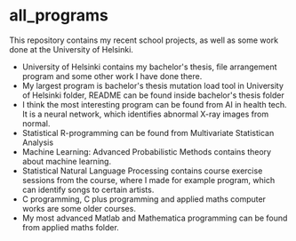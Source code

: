 # all_programs
This repository contains my recent school projects, as well as some work done at the University of Helsinki.

* University of Helsinki contains my bachelor's thesis, file arrangement program and some other work I have done there.
* My largest program is bachelor's thesis mutation load tool in University of Helsinki folder, README can be found inside bachelor's thesis folder
* I think the most interesting program can be found from AI in health tech. It is a neural network, which identifies abnormal X-ray images from normal.
* Statistical R-programming can be found from Multivariate Statistican Analysis
* Machine Learning: Advanced Probabilistic Methods contains theory about machine learning.
* Statistical Natural Language Processing contains course exercise sessions from the course, where I made for example program, which can identify songs to certain artists.
* C programming, C plus programming and applied maths computer works are some older courses. 
* My most advanced Matlab and Mathematica programming can be found from applied maths folder.
